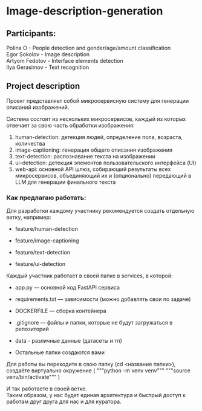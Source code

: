 # Image-description-generation

## Participants:  
  
Polina O - People detection and gender/age/amount classification   
Egor Sokolov - Image description  
Artyom Fedotov - Interface elements detection  
Ilya Gerasimov - Text recognition  

## Project description
Проект представляет собой микросервисную систему для генерации описаний изображений.

Система состоит из нескольких микросервисов, каждый из которых отвечает за свою часть обработки изображения:

1. human-detection: детекция людей, определение пола, возраста, количества
2. image-captioning: генерация общего описания изображения
3. text-detection: распознавание текста на изображении
4. ui-detection: детекция элементов пользовательского интерфейса (UI)
5. web-api: основной API шлюз, собирающий результаты всех микросервисов, объединяющий их и (опционально) передающий в LLM для генерации финального текста


### Как предлагаю работать:  
Для разработки каждому участнику рекомендуется создать отдельную ветку, например:

- feature/human-detection

- feature/image-captioning

- feature/text-detection

- feature/ui-detection

Каждый участник работает в своей папке в services, в которой:

* app.py — основной код FastAPI сервиса

* requirements.txt — зависимости (можно добавлять свои по задаче)

* DOCKERFILE — сборка контейнера

* .gitignore — файлы и папки, которые не будут загружаться в репозиторий

* data - различные данные (датасеты и тп)

* Остальные папки создаются вами

Для работы вы переходите в свою папку (cd <название папки>), 
создаёте виртуально окружение (
    """python -m venv venv"""
    """source venv/bin/activate"""
)

И так работаете в своей ветке.  
Таким образом, у нас будет единая архитектура и быстрый доступ к работам друг друга для нас и для куратора.